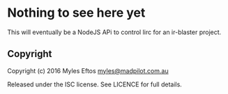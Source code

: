 # Nothing to see here yet

This will eventually be a NodeJS APi to control lirc for an ir-blaster project.

## Copyright

Copyright (c) 2016 Myles Eftos <myles@madpilot.com.au>

Released under the ISC license. See LICENCE for full details.
